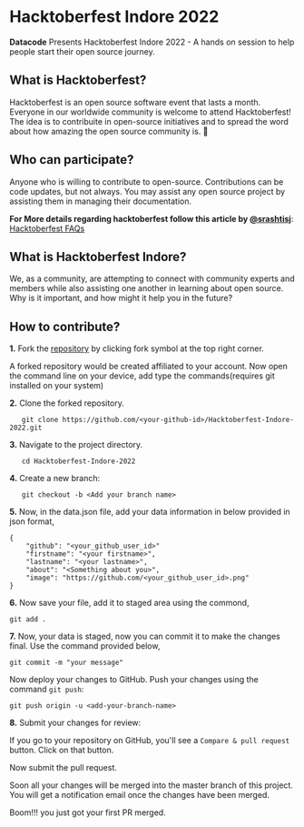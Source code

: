 # Hacktoberfest Indore 2022

**Datacode** Presents Hacktoberfest Indore 2022 - A hands on session to help people start their open source journey.

## What is Hacktoberfest?

Hacktoberfest is an open source software event that lasts a month. Everyone in our worldwide community is welcome to attend Hacktoberfest!
The idea is to contribuite in open-source initiatives and to spread the word about how amazing the open source community is. 💙

## Who can participate?

Anyone who is willing to contribute to open-source.
Contributions can be code updates, but not always. You may assist any open source project by assisting them in managing their documentation.

**For More details regarding hacktoberfest follow this article by [@srashtisj](https://github.com/srashtisj)**: [Hacktoberfest FAQs](https://medium.com/techvraksh/october-or-should-i-say-hacktoberfest-124c33171302)

## What is Hacktoberfest Indore?

We, as a community, are attempting to connect with community experts and members while also assisting one another in learning about open source. Why is it important, and how might it help you in the future?

## How to contribute?
**1.** Fork the <a href="https://github.com/datacode-in/Hacktoberfest-Indore-2022.git">repository</a> by clicking fork symbol at the top right corner.

A forked repository would be created affiliated to your account. Now open the command line on your device, add type the commands(requires git installed on your system)

**2.** Clone the forked repository.
```
   git clone https://github.com/<your-github-id>/Hacktoberfest-Indore-2022.git
```

**3.** Navigate to the project directory.
```
   cd Hacktoberfest-Indore-2022
```

**4.** Create a new branch:
```
   git checkout -b <Add your branch name>
```

**5.** Now, in the data.json file, add your data information in below provided in json format,

```
{
    "github": "<your_github_user_id>"
    "firstname": "<your firstname>",
    "lastname": "<your lastname>",
    "about": "<Something about you>",
    "image": "https://github.com/<your_github_user_id>.png"
}
```
**6.** Now save your file, add it to staged area using the commond, 
```
git add .
```
**7.** Now, your data is staged, now you can commit it to make the changes final. Use the command provided below,
```
git commit -m "your message"
```
Now deploy your changes to GitHub.
Push your changes using the command `git push`:
```
git push origin -u <add-your-branch-name>
```

**8.** Submit your changes for review: 

If you go to your repository on GitHub, you'll see a `Compare & pull request` button. Click on that button.

Now submit the pull request.

Soon all your changes will be merged into the master branch of this project. You will get a notification email once the changes have been merged.

Boom!!! you just got your first PR merged.